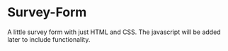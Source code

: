 # Survey-Form
A little survey form with just HTML and CSS. The javascript will be added later to include functionality.
